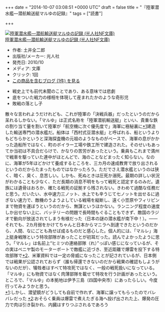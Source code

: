 
+++
date = "2014-10-07 03:08:51 +0000 UTC"
draft = false
title = "『陸軍潜水艦―潜航輸送艇マルゆの記録』"
tags = ["読書"]

+++
<div class="hatena-asin-detail"><a href="http://www.amazon.co.jp/exec/obidos/ASIN/4769826621/bestylesnet-22/"><img src="http://ecx.images-amazon.com/images/I/51vdOoqPjcL._SL160_.jpg" class="hatena-asin-detail-image" alt="陸軍潜水艦―潜航輸送艇マルゆの記録 (光人社NF文庫)" title="陸軍潜水艦―潜航輸送艇マルゆの記録 (光人社NF文庫)"/></a><div class="hatena-asin-detail-info"><a href="http://www.amazon.co.jp/exec/obidos/ASIN/4769826621/bestylesnet-22/">陸軍潜水艦―潜航輸送艇マルゆの記録 (光人社NF文庫)</a><ul><li><span class="hatena-asin-detail-label">作者:</span> 土井全二郎</li><li><span class="hatena-asin-detail-label">出版社/メーカー:</span> 光人社</li><li><span class="hatena-asin-detail-label">発売日:</span> 2010/10</li><li><span class="hatena-asin-detail-label">メディア:</span> 文庫</li><li> <span class="hatena-asin-detail-label">クリック</span>: 1回</li><li><a href="http://d.hatena.ne.jp/asin/4769826621/bestylesnet-22" target="_blank">この商品を含むブログ (1件) を見る</a></li></ul></div><div class="hatena-asin-detail-foot"></div></div>

<ul>
<li>戦史上でも前代未聞のことであり、ある意味では悲劇</li>
<li>底をついた戦力の様相を体現して産まれたかのような奇形児</li>
<li>敗戦の落とし子</li>
</ul>散々な言われようだけれども、これが陸軍の「決戦兵器」だったというのだから呆れるしかない。「マルゆ」は正式名称を「陸軍潜航輸送艇」といい、貴重な鉄の割り当て量を割いて陸軍が「航空機に次ぐ優先度で」海軍に極秘裏に<a href="#f-fe9a569b" name="fn-fe9a569b" title="しかし、潜望鏡がどうしても自前で作れず、海軍に譲ってもらったのでバレバレだった">*1</a>建造した輸送専門の潜水艦だ。船体は「西村式豆潜水艇」と呼ばれる、船というよりもどちらかというと深海探査機の元祖のようなものがベースで、海軍の息がかかった造船所ではなく、町のボイラー工場や鉄工所で建造された。そのせいもあってか当初は不具合だらけで、かなりの苦労があったという。乗員もこれまで満州で戦車を駆っていた連中がほとんどで、海のことなどまったく知らない。なのに、海軍が5年ほどかけて養成するところを、三カ月の速成教育で放り出されるというのだからたまったものではなかったろう。ただでさえ潜水艦というのは狭く、暗く、臭く、息苦しい。しかも、死ぬときは圧死か溺死。最期の詳しい状況がわかることも少なく、ただ長期の消息不明をもって戦死と認定するのみだ。遺族には遺骨はおろか、確たる戦死の証拠すら残されない。きわめて過酷な任務だと思う。だいたい、水中速力三ノット、水上でも辛うじて七ノットを出せるに過ぎない速力で、敵機のうようよしている戦場を縦断し、遠く小笠原やフィリピンまで物資を運ぼうというのだから、無謀というほかない。ランニング程度の速度しか出せない上に、バッテリーの問題で長時間もぐることもできず、敵国のラジオで動向が放送されてしまう有様だった（日本の謎の潜水艦が南下中！）。――それでも、2カ月弱をかけてちゃんと日本からマニラへ到達できたというのだから、人間、なにごとも為せば成るものだと感心した。個人的には、「マルレ」海上挺身戦隊という特攻部隊があったことが初耳だった。読んでよかったように思う。「マルレ」は名前上“ヒミツの連絡部隊（れ）”っぽい感じになっているが、その実はベニヤ製のモーターボートで敵艦に近づき、至近距離で爆雷を投下する特攻部隊で<a href="#f-7e61c2d5" name="fn-7e61c2d5" title="おそらく乗員は爆雷で煮えたぎる海へ投げ出された上、爆発の圧力で肉は引き裂かれ、内臓はすりつぶされるであろう">*2</a>、米軍資料では一定の脅威になったことが記されているが、日本側では戦果が公認されておらず（誰も帰還できないのだから戦果の確認もしようがないのだが）、犠牲者はすべて特攻死ではなく、一般の戦死扱いになっている。「マルゆ」にも物資ではなく肉薄部隊を載せて特攻を行う計画があったという。ところで、「マルゆ」の本拠地は伊予三島（四国中央市）にあったらしい。今度行ってみようかと思う。
<div class="footnote">
<a href="#fn-fe9a569b" name="f-fe9a569b" class="footnote-number">*1</a><span class="footnote-delimiter">:</span><span class="footnote-text">しかし、潜望鏡がどうしても自前で作れず、海軍に譲ってもらったのでバレバレだった</span>
<a href="#fn-7e61c2d5" name="f-7e61c2d5" class="footnote-number">*2</a><span class="footnote-delimiter">:</span><span class="footnote-text">おそらく乗員は爆雷で煮えたぎる海へ投げ出された上、爆発の圧力で肉は引き裂かれ、内臓はすりつぶされるであろう</span>
</div>


